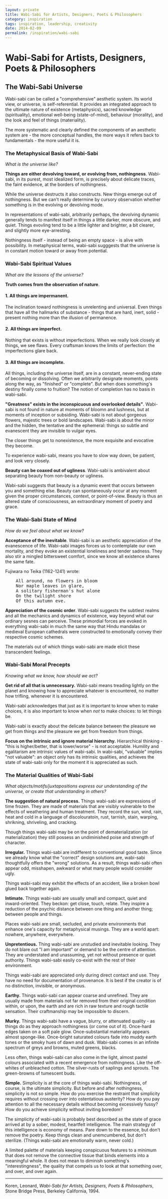 ```yaml
---
layout: private
title: Wabi-Sabi for Artists, Designers, Poets & Philosophers
category: inspiration
tags: inspiration, leadership, creativity
date: 2014-02-09
permalink: /inspiration/wabi-sabi
---
```


Wabi-Sabi for Artists, Designers, Poets & Philosophers
======================================================

The Wabi-Sabi Universe
----------------------

Wabi-sabi can be called a "comprehensive" aesthetic system. Its world view, or universe, is self-referential. It provides an integrated approach to the ultimate nature of existence (metaphysics), sacred knowledge (spirituality), emotional well-being (state-of-mind), behaviour (morality), and the look and feel of things (materiality).

The more systematic and clearly defined the components of an aesthetic system are - the more conceptual handles, the more ways it refers back to fundamentals - the more useful it is.

### The Metaphysical Basis of Wabi-Sabi

_What is the universe like?_

__Things are either devolving toward, or evolving from, nothingness__. Wabi-sabi, in its purest, most idealized form, is precisely about delicate traces, the faint evidence, at the borders of nothingness.

While the universe destructs it also constructs. New things emerge out of nothingness. But we can't really determine by cursory observation whether something is in the evolving or devolving mode.

In representations of wabi-sabi, arbitrarily perhaps, the devolving dynamic generally tends to manifest itself in things a little darker, more obscure, and quiet. Things evovling tend to be a little lighter and brighter, a bit clearer, and slightly more eye-arresting. 

Nothingness itself - instead of being an empty space - is alive with possibility. In metaphysical terms, wabi-sabi sugggests that the universe is in constant motion toward or away from potential.

### Wabi-Sabi Spiritual Values

_What are the lessons of the universe?_

__Truth comes from the observation of nature__. 

#### 1. All things are impermanent.

The inclination toward nothingness is unrelenting and universal. Even things that have all the hallmarks of substance - things that are hard, inert, solid - present nothing more than the _illusion_ of permanence.

#### 2. All things are imperfect.

Nothing that exists is without imperfections. When we really look closely at things, we see flaws. Every craftsman knows the limits of perfection: the imperfections glare back.

#### 3. All things are incomplete.

All things, including the universe itself, are in a constant, never-ending state of becoming or dissolving. Often we arbitrarily designate moments, points along the way, as "finished" or "complete". But when does something's destiny finally come to fruition? The notion of completion has no basis in wabi-sabi.

__"Greatness" exists in the inconspicuous and overlooked details"__. Wabi-sabi is not found in nature at moments of bloomn and lushness, but at moments of inception or subsiding. Wabi-sabi is not about gorgeous flowers, majestic trees or bold landscapes. Wabi-sabi is about the minor and the hidden, the tentative and the ephemeral: things so subtle and evanescent they are invisible to vulgar eyes.

The closer things get to nonexistence, the more exquisite and evocative they become. 

To experience wabi-sabi, means you have to slow way down, be patient, and look very closely.

__Beauty can be coaxed out of ugliness__. Wabi-sabi is ambivalent about separating beauty from non-beauty or ugliness. 

Wabi-sabi suggests that beauty is a dynamic event that occurs between you and something else. Beauty can spontaneously occur at any moment given the proper circumstances, context, or point-of-view. Beauty is thus an altered state of consciousness, an extraordinary moment of poetry and grace.

### The Wabi-Sabi State of Mind

_How do we feel about what we know?_

__Acceptance of the inevitable__. Wabi-sabi is an aesthetic appreciation of the evanescence of life. Wabi-sabi images forces us to contemplate our own mortality, and they evoke an existential loneliness and tender sadness. They also stir a mingled bittersweet comfort, since we know all existence shares the same fate.

Fujiwara no Teika (1162-1241) wrote:

<pre>
	All around, no flowers in bloom
	Nor maple leaves in glare,
	A solitary fisherman's hut alone
	On the twilight shore
	Of this autumn eve.
</pre>

__Appreciation of the cosmic order__. Wabi-sabi suggests the subtlest realms and all the mechanics and dynamics of existence, way beyond what our ordinary sesnes can perceive. These primordial forces are evoked in everything wabi-sabi in much the same way that Hindu mandalas or medieval European cathedrals were constructed to emotionally convey their respective cosmic schemes. 

The materials out of which things wabi-sabi are made elicit these transcendent feelings.

### Wabi-Sabi Moral Precepts

_Knowing what we know, how should we act?_

__Get rid of all that is unnecessary.__ Wabi-sabi means treading lightly on the planet and knowing how to appreciate whatever is encountered, no matter how trifling, whenever it is encountered.

Wabi-sabi acknowledges that just as it is important to know when to make choices, it is also important to know when _not_ to make choices: to let things be.

Wabi-sabi is exactly about the delicate balance between the pleasure we get from things and the pleasure we get from freedom from things.

__Focus on the intrinsic and ignore material hierarchy.__ Hierarchical thinking - "this is higher/better, that is lower/worse" - is not acceptable. Humility and egalitarism are intrinsic values of wabi-sabi. In wabi-sabi, "valuable" implies "not valuable": an object only has its intrinsic qualities, and achieves the state of wabi-sabi only for the moment it is appreciated as such.

### The Material Qualities of Wabi-Sabi

_What objects/motifs/juxtapositions express our understanding of the universe, or create that understanding in others?_

__The suggestion of natural process.__ Things wabi-sabi are expressions of time frozen. They are made of materials that are visibly vulnerable to the effects of weathering and human treatment. They record the sun, wind, rain, heat and cold in a language of discolouratoin, rust, tarnish, stain, warping, shrikning, shriveling, and cracking.

Though things wabi-sabi may be on the point of dematerialization (or materialization) they still possess an undiminished poise and strength of character.

__Irregular.__ Things wabi-sabi are indifferent to conventional good taste. Since we already know what the "correct" design solutions are, wabi-sabi thoughtfully offers the "wrong" solutions. As a result, things wabi-sabi often appear odd, misshapen, awkward or what many people would consider ugly. 

Things wabi-sabi may exhibit the effects of an accident, like a broken bowl glued back together again.

__Intimate.__ Things wabi-sabi are usually small and compact, quiet and inward-oriented. They beckon: get close, touch, relate. They inspire a reduction of the psychic distance between one thing and another thing; between people and things.

Places wabi-sabi are small, secluded, and private environments that enhance one's capacity for metaphysical musings. They are a world apart: nowhere, anywhere, everywhere.

__Unpretentious.__ Thing wabi-sabi are unstudied and inevitable looking. They do not blare out "I am important" or demand to be the centre of attention. They are understated and unassuming, yet not without presence or quiet authority. Things wabi-sabi easily co-exist with the rest of their environment.

Things wabi-sabi are appreciated only during direct contact and use. They have no need for documentation of provenance. It is best if the creator is of no distinction, invisible, or anonymous.

__Earthy.__ Things wabi-sabi can appear coarse and unrefined. They are usually made from materials not far removed from their original condition within, or upon, the earth and are rich in raw texture and rough tactile sensation. Their craftmanship may be impossible to discern.

__Murky.__ Things wabi-sabi have a vague, blurry, or attenuated quality - as things do as they approach nothingness (or come out of it). Once-hard edges taken on a soft pale glow. Once-substantial materiality appears almost sponge-like. Once-bright saturated colours fade into muddy earth tones or the smoky hues of dawn and dusk. Wabi-sabi comes in an infinite spectrum of greys and browns, muted greens, blacks.

Less often, things wabi-sabi can also come in the light, almost pastel colours associated with a recent emergence from nothingness. Like the off-whites of unbleached cotton. The silver-rusts of saplings and sprouts. The green-browns of tumescent buds.

__Simple.__ Simplicity is at the core of things wabi-sabi. Nothingness, of course, is the ultimate simplicity. But before and after nothingness, simplicity is not so simple. How do you exercise the restraint that simplicity requires without crossing over into ostentatious austerity? How do you pay attention to all the necessary details without becoming excessively fussy? How do you achieve simplicity without inviting boredom?

The simplicity of wabi-sabi is probably best described as the state of grace arrived at by a sober, modest, heartfelt intelligence. The main strategy of this intelligence is economy of means. Pare down to the essence, but don't remove the poetry. Keep things clean and unemcumbered, but don't sterilize. (Things wabi-sabi are emotionally warm, never cold.)

A limited palette of materials keeping conspicuous features to a minimum that does not remove the connective tissue that binds elements into a meaningful whole. It does not mean to diminish something's "interestingness", the quality that compels us to look at that something over, and over, and over again.

- - -

Koren, Leonard, _Wabi-Sabi for Artists, Designers, Poets & Philosophers_, Stone Bridge Press, Berkeley California, 1994.
